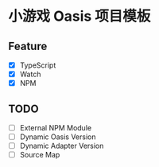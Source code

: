 # 小游戏 Oasis 项目模板

## Feature

- [x] TypeScript
- [X] Watch
- [x] NPM 

## TODO
- [ ] External NPM Module
- [ ] Dynamic Oasis Version
- [ ] Dynamic Adapter Version
- [ ] Source Map